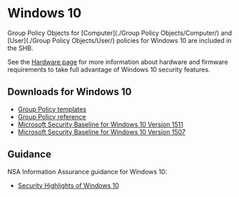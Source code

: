 # Windows 10
Group Policy Objects for [Computer](./Group Policy Objects/Computer/) and [User](./Group Policy Objects/User/) policies for Windows 10 are included in the SHB.

See the [Hardware page](./../Hardware/README.md) for more information about hardware and firmware requirements to take full advantage of Windows 10 security features.

## Downloads for Windows 10
* [Group Policy templates](https://www.microsoft.com/en-us/download/details.aspx?id=48257)
* [Group Policy reference](https://www.microsoft.com/en-us/download/details.aspx?id=25250)
* [Microsoft Security Baseline for Windows 10 Version 1511](https://blogs.technet.microsoft.com/secguide/2016/01/22/security-baseline-for-windows-10-v1511-threshold-2-final/)
* [Microsoft Security Baseline for Windows 10 Version 1507](https://blogs.technet.microsoft.com/secguide/2016/01/22/security-baseline-for-windows-10-v1507-build-10240-th1-ltsb-update/)

## Guidance
NSA Information Assurance guidance for Windows 10:
* [Security Highlights of Windows 10](https://www.iad.gov/iad/library/ia-guidance/security-configuration/operating-systems/security-highlights-of-windows-10.cfm)


